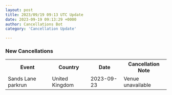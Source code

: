 ```yaml
---
layout: post
title: 2023/09/19 09:13 UTC Update
date: 2023-09-19 09:13:29 +0000
author: Cancellations Bot
category: 'Cancellation Update'

---
```


<h3>New Cancellations</h3>
<div class='hscrollable'>
<table style='width: 100%'>
    <tr>
        <th>Event</th>
        <th>Country</th>
        <th>Date</th>
        <th>Cancellation Note</th>
    </tr>
    <tr>
        <td>Sands Lane parkrun</td>
        <td>United Kingdom</td>
        <td>2023-09-23</td>
        <td>Venue unavailable</td>
    </tr>
</table>
</div>
